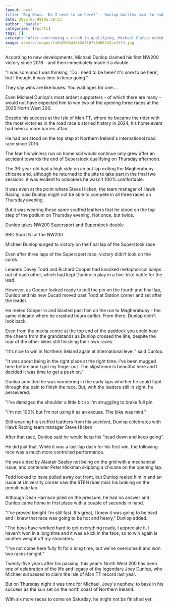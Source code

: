 ```yaml
---
layout: post
title: "Big News: 'Do I need to be here?' - Dunlop battles pain to end winless run"
date: 2025-05-09T05:58:53
author: "badely"
categories: [Sports]
tags: []
excerpt: "After overcoming a crash in qualifying, Michael Dunlop ended his nine-year winless run at the North West 200 with a double of Thursday night."
image: assets/images/fa0d2566a3652df16738d06342ce1574.jpg
---
```


According to new developments, Michael Dunlop claimed his first NW200 victory since 2016 - and then immediately made it a double

"I was sore and I was thinking, 'Do I need to be here? It's sore to be here', but I thought it was time to keep going."

They say wins are like buses. You wait ages for one....

Even Michael Dunlop's most ardent supporters - of which there are many - would not have expected him to win two of the opening three races at the 2025 North West 200.

Despite his success at the Isle of Man TT, where he became the rider with the most victories in the road race's storied history in 2024, his home event had been a more barren affair. 

He had not stood on the top step at Northern Ireland's international road race since 2016. 

The fear his winless run on home soil would continue only grew after an accident towards the end of Superstock qualifying on Thursday afternoon.

The 36-year-old had a high side on an out lap exiting the Magherabuoy chicane and, although he returned to the pits to take part in the final two sessions, it was evident to onlookers he wasn't 100% comfortable. 

It was even at the point where Steve Hicken, the team manager of Hawk Racing, said Dunlop might not be able to compete in all three races on Thursday evening. 

But it was wearing those same scuffed leathers that he stood on the top step of the podium on Thursday evening. Not once, but twice. 

Dunlop takes NW200 Supersport and Superstock double

BBC Sport NI at the NW200

Michael Dunlop surged to victory on the final lap of the Superstock race

Even after three laps of the Supersport race, victory didn't look on the cards. 

Leaders Davey Todd and Richard Cooper had knocked metaphorical lumps out of each other, which had kept Dunlop in play in a five-bike battle for the lead. 

However, as Cooper looked ready to pull the pin on the fourth and final lap, Dunlop and his new Ducati moved past Todd at Station corner and set after the leader. 

He reeled Cooper in and blasted past him on the run to Magherabuoy - the same chicane where he crashed hours earlier. From there, Dunlop didn't look back. 

Even from the media centre at the top end of the paddock you could hear the cheers from the grandstands as Dunlop crossed the line, despite the roar of the other bikes still finishing their own races.

"It's nice to win in Northern Ireland again at international level," said Dunlop.

"It was about being in the right place at the right time. I've been mugged here before and I got my finger out. The slipstream is beautiful here and I decided it was time to get a push on."

Dunlop admitted he was wondering in the early laps whether he could fight through the pain to finish the race. But, with the leaders still in sight, he persevered.

"I've damaged the shoulder a little bit so I'm struggling to brake full pin. 

"I'm not 100% but I'm not using it as an excuse. The bike was mint."

Still wearing his scuffed leathers from his accident, Dunlop celebrates with Hawk Racing team manager Steve Hicken

After that race, Dunlop said he would keep his "head down and keep going".

He did just that. While it was a last-lap dash for his first win, the following race was a much more controlled performance. 

He was aided by Alastair Seeley not being on the grid with a mechanical issue, and contender Peter Hickman skipping a chicane on the opening lap. 

Todd looked to have pulled away out front, but Dunlop reeled him in and an issue at University corner saw the 8TEN rider miss his braking on the penultimate lap.

Although Dean Harrison piled on the pressure, he had no answer and Dunlop came home in first place with a couple of seconds in hand.

"I've proved tonight I'm still fast. It's great, I knew it was going to be hard and I knew that race was going to be hot and heavy," Dunlop added.

"The boys have worked hard to get everything ready, I appreciate it. I haven't won in a long time and it was a kick in the face, so to win again is another weight off my shoulders. 

"I've not come here fully fit for a long time, but we've overcome it and won two races tonight."

Twenty-five years after his passing, this year's North West 200 has been one of celebration of the life and legacy of the legendary Joey Dunlop, who Michael surpassed to claim the Isle of Man TT record last year.

But on Thursday night it was time for Michael, Joey's nephew, to bask in his success as the sun set on the north coast of Northern Ireland. 

With six more races to come on Saturday, he might not be finished yet.

